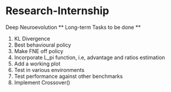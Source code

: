 # Research-Internship
Deep Neuroevolution
** Long-term Tasks to be done **
1. KL Divergence
2. Best behavioural policy
3. Make FNE off policy
4. Incorporate L_pi function, i.e, advantage and ratios estimation
5. Add a working plot
6. Test in various environments
7. Test performance against other benchmarks
8. Implement Crossover()
